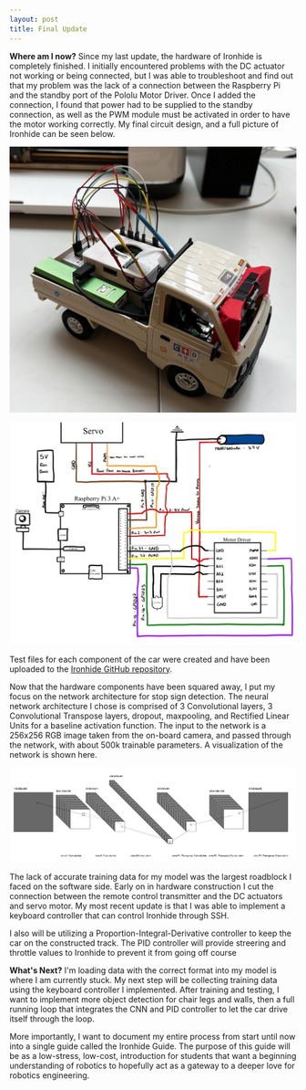 ```yaml
---
layout: post
title: Final Update
---
```


**Where am I now?**
Since my last update, the hardware of Ironhide is completely finished. I initially encountered problems with the DC actuator not working or being connected, but I was able to troubleshoot and find out that my problem was the lack of a connection between the Raspberry Pi and the standby port of the Pololu Motor Driver. Once I added the connection, I found that power had to be supplied to the standby connection, as well as the PWM module must be activated in order to have the motor working correctly. My final circuit design, and a full picture of Ironhide can be seen below.

![Ironhide](../images/ironhide.jpg)

![Wiring schematic](../images/wiring_schematic.jpg)

Test files for each component of the car were created and have been uploaded to the [Ironhide GitHub repository](https://github.com/kofimeighan/ironhide). 

Now that the hardware components have been squared away, I put my focus on the network architecture for stop sign detection. The neural network architecture I chose is comprised of 3 Convolutional layers, 3 Convolutional Transpose layers, dropout, maxpooling, and Rectified Linear Units for a baseline activation function. The input to the network is a 256x256 RGB image taken from the on-board camera, and passed through the network, with about 500k trainable parameters. A visualization of the network is shown here.

![Architecture](../images/architecture.png)

The lack of accurate training data for my model was the largest roadblock I faced on the software side. Early on in hardware construction I cut the connection between the remote control transmitter and the DC actuators and servo motor. My most recent update is that I was able to implement a keyboard controller that can control Ironhide through SSH. 

I also will be utilizing a Proportion-Integral-Derivative controller to keep the car on the constructed track. The PID controller will provide streering and throttle values to Ironhide to prevent it from going off course

**What's Next?**
I'm loading data with the correct format into my model is where I am currently stuck. My next step will be collecting training data using the keyboard controller I implemented. After training and testing, I want to implement more object detection for chair legs and walls, then a full running loop that integrates the CNN and PID controller to let the car drive itself through the loop.

More importantly, I want to document my entire process from start until now into a single guide called the Ironhide Guide. The purpose of this guide will be as a low-stress, low-cost, introduction for students that want a beginning understanding of robotics to hopefully act as a gateway to a deeper love for robotics engineering.



